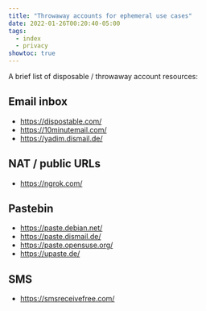```yaml
---
title: "Throwaway accounts for ephemeral use cases"
date: 2022-01-26T00:20:40-05:00
tags:
  - index
  - privacy
showtoc: true
---
```


A brief list of disposable / throwaway account resources:

<!--more-->

## Email inbox

- https://dispostable.com/
- https://10minutemail.com/
- https://yadim.dismail.de/

## NAT / public URLs

- https://ngrok.com/

## Pastebin

- https://paste.debian.net/
- https://paste.dismail.de/
- https://paste.opensuse.org/
- https://upaste.de/

## SMS

- https://smsreceivefree.com/
